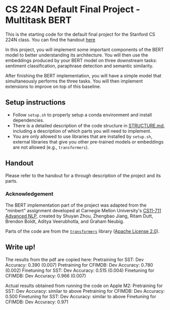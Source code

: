 # CS 224N Default Final Project - Multitask BERT

This is the starting code for the default final project for the Stanford CS 224N class. You can find the handout [here](https://web.stanford.edu/class/cs224n/project/default-final-project-bert-handout.pdf)

In this project, you will implement some important components of the BERT model to better understanding its architecture. 
You will then use the embeddings produced by your BERT model on three downstream tasks: sentiment classification, paraphrase detection and semantic similarity.

After finishing the BERT implementation, you will have a simple model that simultaneously performs the three tasks.
You will then implement extensions to improve on top of this baseline.

## Setup instructions

* Follow `setup.sh` to properly setup a conda environment and install dependencies.
* There is a detailed description of the code structure in [STRUCTURE.md](./STRUCTURE.md), including a description of which parts you will need to implement.
* You are only allowed to use libraries that are installed by `setup.sh`, external libraries that give you other pre-trained models or embeddings are not allowed (e.g., `transformers`).

## Handout

Please refer to the handout for a through description of the project and its parts.

### Acknowledgement

The BERT implementation part of the project was adapted from the "minbert" assignment developed at Carnegie Mellon University's [CS11-711 Advanced NLP](http://phontron.com/class/anlp2021/index.html),
created by Shuyan Zhou, Zhengbao Jiang, Ritam Dutt, Brendon Boldt, Aditya Veerubhotla, and Graham Neubig.

Parts of the code are from the [`transformers`](https://github.com/huggingface/transformers) library ([Apache License 2.0](./LICENSE)).

## Write up!

The results from the pdf are copied here:
Pretraining for SST: Dev Accuracy: 0.390 (0.007)
Pretraining for CFIMDB: Dev Accuracy: 0.780 (0.002)
Finetuning for SST: Dev Accuracy: 0.515 (0.004)
Finetuning for CFIMDB: Dev Accuracy: 0.966 (0.007)

Actual results obtained from running the code on Apple M2:
Pretraining for SST: Dev Accuracy: similar to above
Pretraining for CFIMDB: Dev Accuracy: 0.500 
Finetuning for SST: Dev Accuracy: similar to above
Finetuning for CFIMDB: Dev Accuracy: 0.971 
